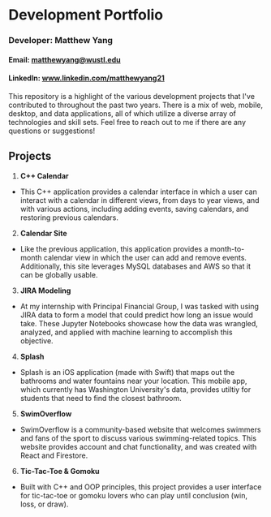 # Development Portfolio
### Developer: Matthew Yang
#### Email: matthewyang@wustl.edu
#### LinkedIn: www.linkedin.com/matthewyang21
This repository is a highlight of the various development projects that I've contributed to throughout the past two years. There is a mix of web, mobile, desktop, and data applications, all of which utilize a diverse array of technologies and skill sets. Feel free to reach out to me if there are any questions or suggestions!

## Projects
1. **C++ Calendar**
- This C++ application provides a calendar interface in which a user can interact with a calendar in different views, from days to year views, and with various actions, including adding events, saving calendars, and restoring previous calendars.
2. **Calendar Site**
 - Like the previous application, this application provides a month-to-month calendar view in which the user can add and remove events. Additionally, this site leverages MySQL databases and AWS so that it can be globally usable.
3. **JIRA Modeling**
 - At my internship with Principal Financial Group, I was tasked with using JIRA data to form a model that could predict how long an issue would take. These Jupyter Notebooks showcase how the data was wrangled, analyzed, and applied with machine learning to accomplish this objective.
4. **Splash**
 - Splash is an iOS application (made with Swift) that maps out the bathrooms and water fountains near your location. This mobile app, which currently has Washington University's data, provides utiltiy for students that need to find the closest bathroom.
5. **SwimOverflow**
 - SwimOverflow is a community-based website that welcomes swimmers and fans of the sport to discuss various swimming-related topics. This website provides account and chat functionality, and was created with React and Firestore.
6. **Tic-Tac-Toe & Gomoku**
 - Built with C++ and OOP principles, this project provides a user interface for tic-tac-toe or gomoku lovers who can play until conclusion (win, loss, or draw).
